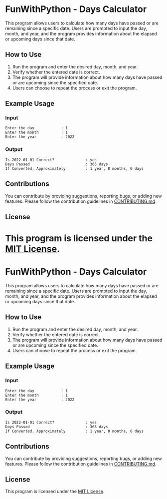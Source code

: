 # FunWithPython - Days Calculator

This program allows users to calculate how many days have passed or are remaining since a specific date. Users are prompted to input the day, month, and year, and the program provides information about the elapsed or upcoming days since that date.

## How to Use

1. Run the program and enter the desired day, month, and year.
2. Verify whether the entered date is correct.
3. The program will provide information about how many days have passed or are upcoming since the specified date.
4. Users can choose to repeat the process or exit the program.

## Example Usage

### Input
```
Enter the day            : 1
Enter the month          : 1
Enter the year           : 2022
```

### Output
```
Is 2022-01-01 Correct?              : yes
Days Passed                         : 365 days
If Converted, Approximately         : 1 year, 0 months, 0 days
```

## Contributions
You can contribute by providing suggestions, reporting bugs, or adding new features. Please follow the contribution guidelines in [CONTRIBUTING.md](/CONTRIBUTING.md).

## License
This program is licensed under the [MIT License](/LICENSE).
=======
# FunWithPython - Days Calculator

This program allows users to calculate how many days have passed or are remaining since a specific date. Users are prompted to input the day, month, and year, and the program provides information about the elapsed or upcoming days since that date.

## How to Use

1. Run the program and enter the desired day, month, and year.
2. Verify whether the entered date is correct.
3. The program will provide information about how many days have passed or are upcoming since the specified date.
4. Users can choose to repeat the process or exit the program.

## Example Usage

### Input
```
Enter the day            : 1
Enter the month          : 1
Enter the year           : 2022
```

### Output
```
Is 2022-01-01 Correct?              : yes
Days Passed                         : 365 days
If Converted, Approximately         : 1 year, 0 months, 0 days
```

## Contributions
You can contribute by providing suggestions, reporting bugs, or adding new features. Please follow the contribution guidelines in [CONTRIBUTING.md](/CONTRIBUTING.md).

## License
This program is licensed under the [MIT License](/LICENSE).

